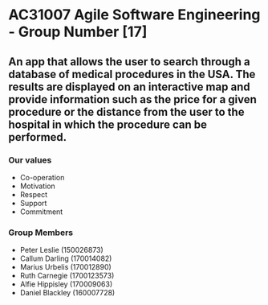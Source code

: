 # AC31007 Agile Software Engineering - Group Number [17]

## An app that allows the user to search through a database of medical procedures in the USA. The results are displayed on an interactive map and provide information such as the price for a given procedure or the distance from the user to the hospital in which the procedure can be performed.

### Our values
* Co-operation
* Motivation
* Respect
* Support
* Commitment

### Group Members
- Peter Leslie (150026873)
- Callum Darling (170014082)
- Marius Urbelis (170012890)
- Ruth Carnegie (1700123573)
- Alfie Hippisley (170009063)
- Daniel Blackley (160007728)

